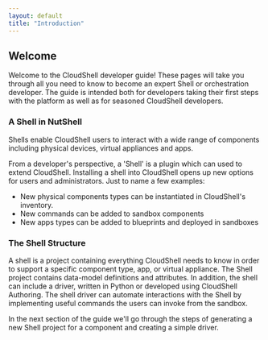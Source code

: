 ```yaml
---
layout: default
title: "Introduction"
---
```


## Welcome

Welcome to the CloudShell developer guide!
These pages will take you through all you need to know to become an expert Shell or orchestration developer. The guide is intended both for developers taking their first steps with the platform as well as for seasoned CloudShell developers.

### A Shell in NutShell

Shells enable CloudShell users to interact with a wide range of components including physical devices, virtual appliances and apps.

From a developer's perspective, a 'Shell' is a plugin which can used to extend CloudShell. Installing a shell into CloudShell opens up new options for users and administrators. Just to name a few examples:

* New physical components types can be instantiated in CloudShell's inventory.
* New commands can be added to sandbox components
* New apps types can be added to blueprints and deployed in sandboxes


### The Shell Structure

A shell is a project containing everything CloudShell needs to know in order to support a specific component type, app, or virtual appliance. The Shell project contains data-model definitions and attributes. In addition, the shell can include a driver, written in Python or developed using CloudShell Authoring. The shell driver can automate interactions with the Shell by implementing useful commands the users can invoke from the sandbox.

In the next section of the guide we'll go through the steps of generating a new Shell project for a component and creating a simple driver.
